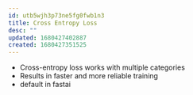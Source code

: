 ```yaml
---
id: utb5wjh3p73ne5fg0fwb1n3
title: Cross Entropy Loss
desc: ""
updated: 1680427402887
created: 1680427351525
---
```


- Cross-entropy loss works with multiple categories
- Results in faster and more reliable training
- default in fastai
